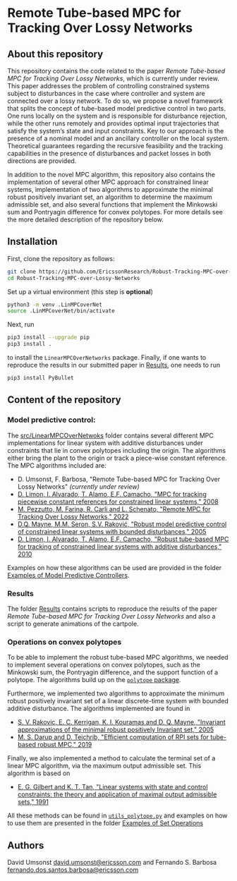 # Remote Tube-based MPC for Tracking Over Lossy Networks

## About this repository
This repository contains the code related to the paper _Remote Tube-based MPC for Tracking Over Lossy Networks_, which is currently under review.
This paper addresses the problem of controlling constrained systems subject to disturbances in the case where controller and system are connected over a lossy network.
To do so, we propose a novel framework that splits the concept of tube-based model predictive control in two parts.
One runs locally on the system and is responsible for disturbance rejection, while the other runs remotely and provides optimal input trajectories that satisfy the system’s state and input constraints. Key to our approach is the presence of a nominal model and an ancillary controller on the local system.
Theoretical guarantees regarding the recursive feasibility and the tracking capabilities in the presence of disturbances and packet losses in both directions are provided.

In addition to the novel MPC algorithm, this repository also contains the implementation of several other MPC approach for constrained linear systems, implementation of two algorithms to approximate the minimal robust positively invariant set, an algorithm to determine the maximum admissible set, and also several functions that implement the Minkowski sum and Pontryagin difference for convex polytopes. For more details see the more detailed description of the repository below.

## Installation

First, clone the repository as follows:

```bash
git clone https://github.com/EricssonResearch/Robust-Tracking-MPC-over-Lossy-Networks.git
cd Robust-Tracking-MPC-over-Lossy-Networks
```
Set up a virtual environment (this step is **optional**)
```bash
python3 -m venv .LinMPCoverNet
source .LinMPCoverNet/bin/activate
```
Next, run 
```bash
pip3 install --upgrade pip
pip3 install .
```
to install the `LinearMPCOverNetworks` package.
Finally, if one wants to reproduce the results in our submitted paper in [Results](./Results/), one needs to run 
```bash
pip3 install PyBullet
```

## Content of the repository

### Model predictive control:

The [src/LinearMPCOverNetwoks](./src/LinearMPCOverNetworks/) folder contains several different MPC implementations for linear system with additive disturbances under constraints that lie in convex polytopes including the origin. The algorithms either bring the plant to the origin or track a piece-wise constant reference.
The MPC algorithms included are:

- D. Umsonst, F. Barbosa, "Remote Tube-based MPC for Tracking Over Lossy Networks" _(currently under review)_
- [D. Limon, I. Alvarado, T. Alamo, E.F. Camacho, "MPC for tracking piecewise constant references for constrained linear systems," 2008](https://www.sciencedirect.com/science/article/abs/pii/S0005109808001106)
- [M. Pezzutto, M. Farina, R. Carli and L. Schenato, "Remote MPC for Tracking Over Lossy Networks," 2022](https://ieeexplore.ieee.org/abstract/document/9452064)
- [D.Q. Mayne, M.M. Seron, S.V. Raković, "Robust model predictive control of constrained linear systems with bounded disturbances," 2005](https://www.sciencedirect.com/science/article/abs/pii/S0005109804002870)
- [D. Limon, I. Alvarado, T. Alamo, E.F. Camacho, "Robust tube-based MPC for tracking of constrained linear systems with additive disturbances," 2010](https://www.sciencedirect.com/science/article/abs/pii/S0959152409002169)

Examples on how these algorithms can be used are provided in the folder [Examples of Model Predictive Controllers](./Examples%20of%20Model%20Predictive%20Controllers/).

### Results

The folder [Results](./Results/) contains scripts to reproduce the results of the paper _Remote Tube-based MPC for Tracking Over Lossy Networks_ and also a script to generate animations of the cartpole.

### Operations on convex polytopes

To be able to implement the robust tube-based MPC algorithms, we needed to implement several operations on convex polytopes, such as the Minkowski sum, the Pontryagin difference, and the support function of a polytope.
The algorithms build up on the [`polytope` package](https://github.com/tulip-control/polytope).

Furthermore, we implemented two algorithms to approximate the minimum robust positively invariant set of a linear discrete-time system with bounded additive disturbance. 
The algorithms implemented are found in 

- [S. V. Rakovic, E. C. Kerrigan, K. I. Kouramas and D. Q. Mayne, "Invariant approximations of the minimal robust positively Invariant set," 2005](https://ieeexplore.ieee.org/document/1406138)
- [M. S. Darup and D. Teichrib, "Efficient computation of RPI sets for tube-based robust MPC," 2019](https://ieeexplore.ieee.org/document/8796265)

Finally, we also implemented a method to calculate the terminal set of a linear MPC algorithm, via the maximum output admissible set.
This algorithm is based on
- [E. G. Gilbert and K. T. Tan, "Linear systems with state and control constraints: the theory and application of maximal output admissible sets," 1991](https://ieeexplore.ieee.org/document/83532) 

All these methods can be found in [`utils_polytope.py`](./src/LinearMPCOverNetworks/utils_polytope.py) and examples on how to use them are presented in the folder [Examples of Set Operations](./Examples%20of%20Set%20Operations/)

## Authors
David Umsonst [david.umsonst@ericsson.com](mailto:david.umsonst@ericsson.com) and Fernando S. Barbosa [fernando.dos.santos.barbosa@ericsson.com](mailto:fernando.dos.santos.barbosa@ericsson.com)